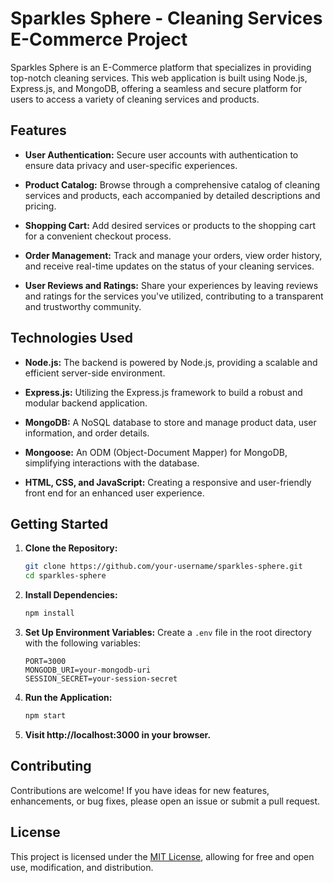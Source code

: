 # Sparkles Sphere - Cleaning Services E-Commerce Project

Sparkles Sphere is an E-Commerce platform that specializes in providing top-notch cleaning services. This web application is built using Node.js, Express.js, and MongoDB, offering a seamless and secure platform for users to access a variety of cleaning services and products.

## Features

- **User Authentication:** Secure user accounts with authentication to ensure data privacy and user-specific experiences.
  
- **Product Catalog:** Browse through a comprehensive catalog of cleaning services and products, each accompanied by detailed descriptions and pricing.

- **Shopping Cart:** Add desired services or products to the shopping cart for a convenient checkout process.

- **Order Management:** Track and manage your orders, view order history, and receive real-time updates on the status of your cleaning services.

- **User Reviews and Ratings:** Share your experiences by leaving reviews and ratings for the services you've utilized, contributing to a transparent and trustworthy community.

## Technologies Used

- **Node.js:** The backend is powered by Node.js, providing a scalable and efficient server-side environment.

- **Express.js:** Utilizing the Express.js framework to build a robust and modular backend application.

- **MongoDB:** A NoSQL database to store and manage product data, user information, and order details.

- **Mongoose:** An ODM (Object-Document Mapper) for MongoDB, simplifying interactions with the database.

- **HTML, CSS, and JavaScript:** Creating a responsive and user-friendly front end for an enhanced user experience.

## Getting Started

1. **Clone the Repository:**
   ```bash
   git clone https://github.com/your-username/sparkles-sphere.git
   cd sparkles-sphere
   ```

2. **Install Dependencies:**
   ```bash
   npm install
   ```

3. **Set Up Environment Variables:**
   Create a `.env` file in the root directory with the following variables:
   ```
   PORT=3000
   MONGODB_URI=your-mongodb-uri
   SESSION_SECRET=your-session-secret
   ```

4. **Run the Application:**
   ```bash
   npm start
   ```

5. **Visit http://localhost:3000 in your browser.**

## Contributing

Contributions are welcome! If you have ideas for new features, enhancements, or bug fixes, please open an issue or submit a pull request.

## License

This project is licensed under the [MIT License](LICENSE), allowing for free and open use, modification, and distribution.
